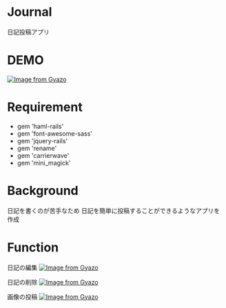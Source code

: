 # Journal
 
 日記投稿アプリ
 
# DEMO
 
[![Image from Gyazo](https://i.gyazo.com/8ab017f0f5e639454ae115b12a89ee48.gif)](https://gyazo.com/8ab017f0f5e639454ae115b12a89ee48)
 
# Requirement
 
- gem 'haml-rails'
- gem 'font-awesome-sass'
- gem 'jquery-rails'
- gem 'rename'
- gem 'carrierwave'
- gem 'mini_magick'

# Background

日記を書くのが苦手なため
日記を簡単に投稿することができるようなアプリを作成

# Function

日記の編集
[![Image from Gyazo](https://i.gyazo.com/602efbc2df6847cf775876d2bd438aec.gif)](https://gyazo.com/602efbc2df6847cf775876d2bd438aec)

日記の削除
[![Image from Gyazo](https://i.gyazo.com/2cb0e6d29fa8fc933f098b6e622d3f34.gif)](https://gyazo.com/2cb0e6d29fa8fc933f098b6e622d3f34)

画像の投稿
[![Image from Gyazo](https://i.gyazo.com/4c812c7db497fe8be9ec6c73e10ce26b.gif)](https://gyazo.com/4c812c7db497fe8be9ec6c73e10ce26b)